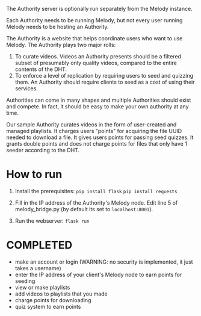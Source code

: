 The Authority server is optionally run separately from the Melody instance.

Each Authority needs to be running Melody, but not every user running Melody needs to be hosting an Authority.


The Authority is a website that helps coordinate users who want to use Melody.  The Authority plays two major rolls:

1. To curate videos.  Videos an Authority presents should be a filtered subset of presumably only quality videos, compared to the entire contents of the DHT.
2. To enforce a level of replication by requiring users to seed and quizzing them.  An Authority should require clients to seed as a cost of using their services.


Authorities can come in many shapes and multiple Authorities should exist and compete.  In fact, it should be easy to make your own authority at any time.

Our sample Authority curates videos in the form of user-created and managed playlists.  It charges users "points" for acquiring the file UUID needed to download a file.  It gives users points for passing seed quizzes.  It grants double points and does not charge points for files that only have 1 seeder according to the DHT.


# How to run

1. Install the prerequisites:
`pip install flask`
`pip install requests`

2. Fill in the IP address of the Authority's Melody node.  Edit line 5 of melody_bridge.py (by default its set to `localhost:8001`).

3. Run the webserver:
`flask run`

# COMPLETED
- make an account or login (WARNING: no security is implemented, it just takes a username)
- enter the IP address of your client's Melody node to earn points for seeding
- view or make playlists
- add videos to playlists that you made
- charge points for downloading
- quiz system to earn points
